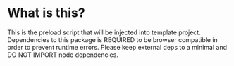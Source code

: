 # What is this?

This is the preload script that will be injected into template project.
Dependencies to this package is REQUIRED to be browser compatible in order to
prevent runtime errors. Please keep external deps to a minimal and DO NOT IMPORT
node dependencies.
